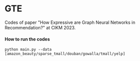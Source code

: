 # GTE
Codes of paper "How Expressive are Graph Neural Networks in Recommendation?" at CIKM 2023.

#### How to run the codes
```
python main.py --data [amazon_beauty/sparse_tmall/douban/gowalla/tmall/yelp]
```
